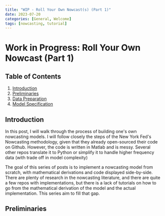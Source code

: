 ```yaml
---
title: "WIP - Roll Your Own Nowcast(s) (Part 1)"
date: 2023-07-20
categories: [General, Welcome]
tags: [nowcasting, tutorial]
---
```


<script type="text/javascript" src="https://cdn.mathjax.org/mathjax/latest/MathJax.js?config=default"></script>

# Work in Progress: Roll Your Own Nowcast (Part 1)

## Table of Contents

1. [Introduction](#introduction)
2. [Preliminaries](#preliminaries)
3. [Data Preparation](#data-preparation)
4. [Model Specification](#model-specification)

## Introduction

In this post, I will walk through the process of building one's own nowcasting models. I will follow closely the steps of the New York Fed's Nowcasting methodology, given that they already open-sourced their code on Github. However, the code is written in Matlab and is messy. Several other repos translate it to Python or simplify it to handle higher frequency data (with trade off in model complexity)

The goal of this series of posts is to implement a nowcasting model from scratch, with mathematical derivations and code displayed side-by-side. There are plenty of research in the nowcasting literature, and there are quite a few repos with implementations, but there is a lack of tutorials on how to go from the mathematical derivation of the model and the actual implementation. This series aim to fill that gap.

## Preliminaries
